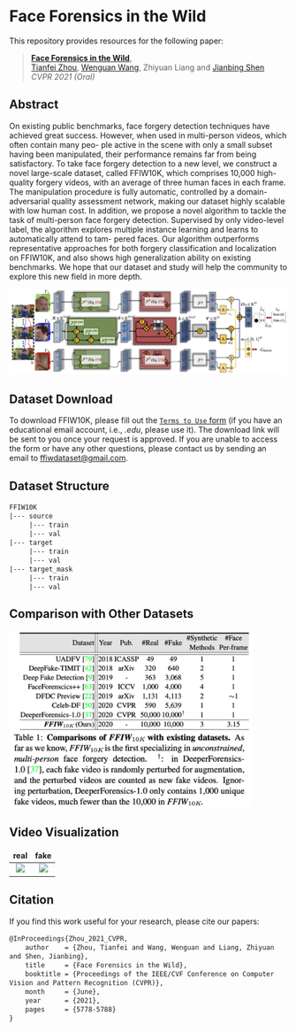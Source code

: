 # Face Forensics in the Wild

This repository provides resources for the following paper:

> [**Face Forensics in the Wild**](https://arxiv.org/abs/2103.04570),            
> [Tianfei Zhou](https://www.tfzhou.com/), [Wenguan Wang](https://sites.google.com/view/wenguanwang/), Zhiyuan Liang and [Jianbing Shen](https://scholar.google.ae/citations?user=_Q3NTToAAAAJ&hl=en) <br>
> *CVPR 2021 (Oral)*  


## Abstract
On existing public benchmarks, face forgery detection techniques have achieved great success. However, when used in multi-person videos, which often contain many peo- ple active in the scene with only a small subset having been manipulated, their performance remains far from being satisfactory. To take face forgery detection to a new level, we construct a novel large-scale dataset, called FFIW10K, which comprises 10,000 high-quality forgery videos, with an average of three human faces in each frame. The manipulation procedure is fully automatic, controlled by a domain-adversarial quality assessment network, making our dataset highly scalable with low human cost. In addition, we propose a novel algorithm to tackle the task of multi-person face forgery detection. Supervised by only video-level label, the algorithm explores multiple instance learning and learns to automatically attend to tam- pered faces. Our algorithm outperforms representative approaches for both forgery classification and localization on FFIW10K, and also shows high generalization ability on existing benchmarks. We hope that our dataset and study will help the community to explore this new field in more depth.

![](framework.png)

## Dataset Download

To download FFIW10K, please fill out the [`Terms to Use` form](https://forms.gle/optbPBocH8UEndwW9) (if you have an educational email account, i.e., *.edu*, please use it). The download link will be sent to you once your request is approved. If you are unable to access the form or have any other questions, please contact us by sending an email to ffiwdataset@gmail.com.

## Dataset Structure
```
FFIW10K
|--- source
     |--- train
     |--- val
|--- target 
     |--- train
     |--- val
|--- target_mask
     |--- train
     |--- val
```

## Comparison with Other Datasets
<p align="left">
  <img height="320" src="dataset_comparison.png">
</p>

## Video Visualization

<style>
td, th {
   border: none!important;
}
</style>

real                       |  fake
:-------------------------:|:-------------------------:
![](video1_real.gif)  |  ![](video1_fake.gif)

## Citation
If you find this work useful for your research, please cite our papers:
```
@InProceedings{Zhou_2021_CVPR,
    author    = {Zhou, Tianfei and Wang, Wenguan and Liang, Zhiyuan and Shen, Jianbing},
    title     = {Face Forensics in the Wild},
    booktitle = {Proceedings of the IEEE/CVF Conference on Computer Vision and Pattern Recognition (CVPR)},
    month     = {June},
    year      = {2021},
    pages     = {5778-5788}
}
```
